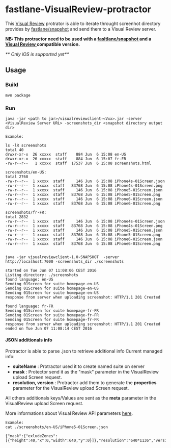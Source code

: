 # fastlane-VisualReview-protractor

This [Visual Review] protrator is able to iterate throught screenhot directory provides by [fastlane/snapshot] and send them to a Visual Review server.

**NB: This protractor need to be used with a [fasltlane/snapshot ] and a [Visual Review ] compatible version.**

_** Only iOS is supported yet**_

[Visual Review]: https://github.com/xebia/VisualReview
[Visual Review ]: https://github.com/rgroult/VisualReview
[fastlane/snapshot]: https://github.com/fastlane/fastlane/tree/master/snapshot
[fasltlane/snapshot ]: https://github.com/rgroult/fastlane

## Usage 

### Build

`mvn package`

### Run


`java -jar <path to jar>/visualreviewclient-<Vxx>.jar -server <VisualReview Server URL> -screenshots_dir <snapshot directory output dir>`

```
Example: 

ls -lR screenshots
total 40
drwxr-xr-x  26 xxxxx  staff    884 Jun  6 15:08 en-US
drwxr-xr-x  26 xxxxx  staff    884 Jun  6 15:07 fr-FR
-rw-r--r--   1 xxxxx  staff  17537 Jun  6 15:08 screenshots.html

screenshots/en-US:
total 2768
-rw-r--r--  1 xxxxx  staff     146 Jun  6 15:08 iPhone4s-01Screen.json
-rw-r--r--  1 xxxxx  staff   83768 Jun  6 15:08 iPhone4s-01Screen.png
-rw-r--r--  1 xxxxx  staff     146 Jun  6 15:08 iPhone5-01Screen.json
-rw-r--r--  1 xxxxx  staff   83768 Jun  6 15:08 iPhone5-01Screen.png
-rw-r--r--  1 xxxxx  staff     146 Jun  6 15:08 iPhone6-01Screen.json
-rw-r--r--  1 xxxxx  staff   83768 Jun  6 15:08 iPhone6-01Screen.png

screenshots/fr-FR:
total 2832
-rw-r--r--  1 xxxxx  staff     146 Jun  6 15:08 iPhone4s-01Screen.json
-rw-r--r--  1 xxxxx  staff   83768 Jun  6 15:08 iPhone4s-01Screen.png
-rw-r--r--  1 xxxxx  staff     146 Jun  6 15:08 iPhone5-01Screen.json
-rw-r--r--  1 xxxxx  staff   83768 Jun  6 15:08 iPhone5-01Screen.png
-rw-r--r--  1 xxxxx  staff     146 Jun  6 15:08 iPhone6-01Screen.json
-rw-r--r--  1 xxxxx  staff   83768 Jun  6 15:08 iPhone6-01Screen.png


java -jar visualreviewclient-1.0-SNAPSHOT  -server http://localhost:7000 -screenshots_dir ./screenshots

started on Tue Jun 07 11:08:06 CEST 2016
Listing directory: ./screenshots
found language: en-US
Sending 01Screen for suite homepage-en-US
Sending 01Screen for suite homepage-en-US
Sending 01Screen for suite homepage-en-US
response from server when uploading screenshot: HTTP/1.1 201 Created

found language: fr-FR
Sending 01Screen for suite homepage-fr-FR
Sending 01Screen for suite homepage-fr-FR
Sending 01Screen for suite homepage-fr-FR
response from server when uploading screenshot: HTTP/1.1 201 Created
ended on Tue Jun 07 11:08:14 CEST 2016

```

#### JSON additionals info

Protractor is able to parse <screenName>.json to retrieve additional info
Current managed info:

 - **suiteName** : Protractor used it to create named suite on server
 - **mask** : Protector send it as the "mask" parameter in the VisualReview upload Screen request.
 - **resolution, version** : Protractor add them to generate the **properties** parameter for the VisualReview upload Screen request. 

All others additionals keys/Values are sent as the **meta** parameter in the VisualReview upload Screen request.

More informations about Visual Review API parameters [here].

[here]: https://github.com/xebia/VisualReview/blob/master/doc/api.md

```
Example: 
cat ./screenshots/en-US/iPhone5-01Screen.json

{"mask":{"exludeZones":[{"height":40,"x":0,"width":640,"y":0}]},"resolution":"640*1136","version":"9.3","suiteName":"homePage"}


```